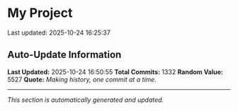 # My Project


Last updated: 2025-10-24 16:25:37



























































































































































































































































































































































































































































































































































































































































































































































































































































































































































































































































































































































































































































































































































































































































































































































































































































































































































































## Auto-Update Information

**Last Updated:** 2025-10-24 16:50:55
**Total Commits:** 1332
**Random Value:** 5527
**Quote:** _Making history, one commit at a time._

---
_This section is automatically generated and updated._